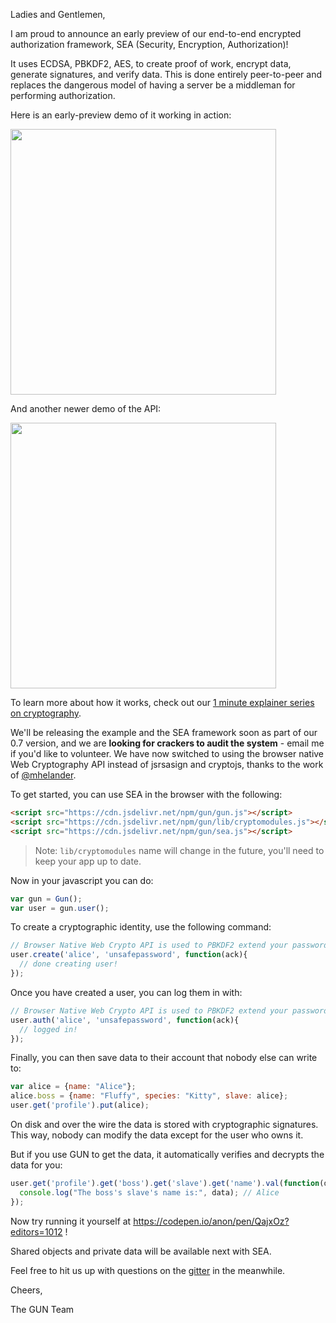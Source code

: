 Ladies and Gentlemen,

I am proud to announce an early preview of our end-to-end encrypted authorization framework, SEA (Security, Encryption, Authorization)!

It uses ECDSA, PBKDF2, AES, to create proof of work, encrypt data, generate signatures, and verify data. This is done entirely peer-to-peer and replaces the dangerous model of having a server be a middleman for performing authorization.

Here is an early-preview demo of it working in action:

<a href="https://youtu.be/52Z72bDCtMU" title="2 min demo of auth"><img src="http://img.youtube.com/vi/52Z72bDCtMU/0.jpg" width="425px"></a>

And another newer demo of the API:

<a href="https://youtu.be/ik_dqXBMBHw" title="2 min demo of auth"><img src="http://img.youtube.com/vi/ik_dqXBMBHw/0.jpg" width="425px"></a>

To learn more about how it works, check out our [1 minute explainer series on cryptography](http://gun.js.org/explainers/data/security.html).

We'll be releasing the example and the SEA framework soon as part of our 0.7 version, and we are **looking for crackers to audit the system** - email me if you'd like to volunteer. We have now switched to using the browser native Web Cryptography API instead of jsrsasign and cryptojs, thanks to the work of [@mhelander](https://github.com/mhelander).

To get started, you can use SEA in the browser with the following:

```html
<script src="https://cdn.jsdelivr.net/npm/gun/gun.js"></script>
<script src="https://cdn.jsdelivr.net/npm/gun/lib/cryptomodules.js"></script>
<script src="https://cdn.jsdelivr.net/npm/gun/sea.js"></script>
```

> Note: `lib/cryptomodules` name will change in the future, you'll need to keep your app up to date.

Now in your javascript you can do:

```javascript
var gun = Gun();
var user = gun.user();
```

To create a cryptographic identity, use the following command:

```javascript
// Browser Native Web Crypto API is used to PBKDF2 extend your password.
user.create('alice', 'unsafepassword', function(ack){
  // done creating user!
});
```

Once you have created a user, you can log them in with:

```javascript
// Browser Native Web Crypto API is used to PBKDF2 extend your password.
user.auth('alice', 'unsafepassword', function(ack){
  // logged in!
});
```

Finally, you can then save data to their account that nobody else can write to:

```javascript
var alice = {name: "Alice"};
alice.boss = {name: "Fluffy", species: "Kitty", slave: alice};
user.get('profile').put(alice);
```

On disk and over the wire the data is stored with cryptographic signatures. This way, nobody can modify the data except for the user who owns it.

But if you use GUN to get the data, it automatically verifies and decrypts the data for you:

```javascript
user.get('profile').get('boss').get('slave').get('name').val(function(data){
  console.log("The boss's slave's name is:", data); // Alice
});
```

Now try running it yourself at https://codepen.io/anon/pen/QajxOz?editors=1012 !

Shared objects and private data will be available next with SEA.

Feel free to hit us up with questions on the [gitter](https://gitter.im/amark/gun) in the meanwhile.

Cheers,

The GUN Team